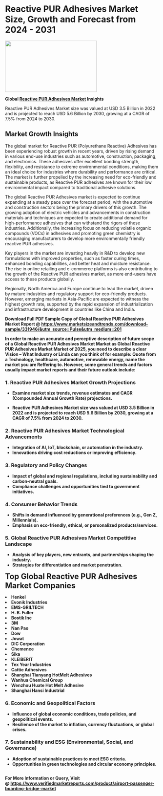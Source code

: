 <H1>Reactive PUR Adhesives Market Size, Growth and Forecast from 2024 - 2031</H1><img class="aligncenter size-medium wp-image-584254" src="https://thirdeyenews.in/wp-content/uploads/2024/09/Global-Market-Research-300x168.jpeg" alt="" width="300" height="168" /><p><strong>Global&nbsp;<a href="https://www.marketsizeandtrends.com/download-sample/331946/&amp;utm_source=Pulse&amp;utm_medium=201">Reactive PUR Adhesives Market</a> Insights</strong></p><p>Reactive PUR Adhesives Market size was valued at USD 3.5 Billion in 2022 and is projected to reach USD 5.6 Billion by 2030, growing at a CAGR of 7.5% from 2024 to 2030.</p><p><h2>Market Growth Insights</h2> <p>The global market for Reactive PUR (Polyurethane Reactive) Adhesives has been experiencing robust growth in recent years, driven by rising demand in various end-use industries such as automotive, construction, packaging, and electronics. These adhesives offer excellent bonding strength, flexibility, and resistance to extreme environmental conditions, making them an ideal choice for industries where durability and performance are critical. The market is further propelled by the increasing need for eco-friendly and sustainable products, as Reactive PUR adhesives are known for their low environmental impact compared to traditional adhesive solutions.</p> <p><strong></strong></p> <p>The global Reactive PUR Adhesives market is expected to continue expanding at a steady pace over the forecast period, with the automotive and construction sectors being the primary drivers of this growth. The growing adoption of electric vehicles and advancements in construction materials and techniques are expected to create additional demand for high-performance adhesives that can withstand the rigors of these industries. Additionally, the increasing focus on reducing volatile organic compounds (VOCs) in adhesives and promoting green chemistry is encouraging manufacturers to develop more environmentally friendly reactive PUR adhesives.</p> <p>Key players in the market are investing heavily in R&D to develop new formulations with improved properties, such as faster curing times, enhanced bonding capabilities, and better heat and moisture resistance. The rise in online retailing and e-commerce platforms is also contributing to the growth of the Reactive PUR adhesives market, as more end-users have access to these products globally.</p> <p>Regionally, North America and Europe continue to lead the market, driven by mature industries and regulatory support for eco-friendly products. However, emerging markets in Asia-Pacific are expected to witness the highest growth rate, supported by the rapid expansion of industrialization and infrastructure development in countries like China and India.</p> <p><strong></p><p><span class=""><strong>Download Full PDF Sample Copy of Global Reactive PUR Adhesives Market Report</strong> @ <a href="https://www.marketsizeandtrends.com/download-sample/331946/&amp;utm_source=Pulse&amp;utm_medium=201" target="_blank">https://www.marketsizeandtrends.com/download-sample/331946/&amp;utm_source=Pulse&amp;utm_medium=201</a></span></p><p>In order to make an accurate and perceptive description of future scope of a Global&nbsp;Reactive PUR Adhesives Market Market as Global&nbsp;Reactive PUR Adhesives Market Market of 2025, you need to describe a clear Vision &ndash; What Industry or Linda can you think of for example: Quote from a Technology, healthcare, automotive, renewable energy, name the market you are Reffering to. However, some general trends and factors usually impact market reports and their future outlook include:</p><h3>1.&nbsp;<strong>Reactive PUR Adhesives Market Growth Projections</strong></h3><ul><li>Examine market size trends, revenue estimates and CAGR (Compounded Annual Growth Rate) projections.</li><li><p>Reactive PUR Adhesives Market size was valued at USD 3.5 Billion in 2022 and is projected to reach USD 5.6 Billion by 2030, growing at a CAGR of 7.5% from 2024 to 2030.</p></li></ul><h3>2.&nbsp;<strong>Reactive PUR Adhesives Market Technological Advancements</strong></h3><ul><li>Integration of AI, IoT, blockchain, or automation in the industry.</li><li>Innovations driving cost reductions or improving efficiency.</li></ul><h3>3.&nbsp;<strong>Regulatory and Policy Changes</strong></h3><ul><li>Impact of global and regional regulations, including sustainability and carbon-neutral goals.</li><li>Compliance challenges and opportunities tied to government initiatives.</li></ul><h3>4.&nbsp;<strong>Consumer Behavior Trends</strong></h3><ul><li>Shifts in demand influenced by generational preferences (e.g., Gen Z, Millennials).</li><li>Emphasis on eco-friendly, ethical, or personalized products/services.</li></ul><h3>5.&nbsp;<strong>Global Reactive PUR Adhesives Market Competitive Landscape</strong></h3><ul><li>Analysis of key players, new entrants, and partnerships shaping the industry.</li><li>Strategies for differentiation and market penetration.</li></ul><p data-pm-slice="1 1 []"><span style="color: inherit; font-family: inherit; font-size: 25px;">Top Global Reactive PUR Adhesives Market Companies</span></p><div class="" data-test-id=""><p><li>Henkel</li><li> Evonik Industries</li><li> EMS-GRILTECH</li><li> H. B. Fuller</li><li> Bostik Inc</li><li> 3M</li><li> Nan Pao</li><li> Dow</li><li> Jowat</li><li> DIC Corporation</li><li> Chemence</li><li> Sika</li><li> KLEIBERIT</li><li> Tex Year Industries</li><li> Cattie Adhesives</li><li> Shanghai Tianyang HotMelt Adhesives</li><li> Wanhua Chemical Group</li><li> Wenzhou Huate Hot Melt Adhesive</li><li> Shanghai Hansi Industrial</li></p></div><h3>6.&nbsp;<strong>Economic and Geopolitical Factors</strong></h3><ul><li>Influence of global economic conditions, trade policies, and geopolitical events.</li><li>Resilience of the market to inflation, currency fluctuations, or global crises.</li></ul><h3>7.&nbsp;<strong>Sustainability and ESG (Environmental, Social, and Governance)</strong></h3><ul><li>Adoption of sustainable practices to meet ESG criteria.</li><li>Opportunities in green technologies and circular economy principles.</li></ul><h2><strong style="font-size: 14px;">For More Information or Query, Visit @&nbsp;</strong><a style="background-color: #ffffff; font-size: 14px;" href="https://www.marketsizeandtrends.com/report/reactive-pur-adhesives-market/" target="_blank">https://www.verifiedmarketreports.com/product/airport-passenger-boarding-bridge-market</a></h2>